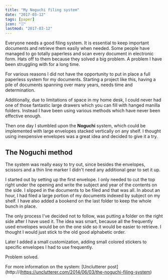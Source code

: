 ```yaml
---
title: "My Noguchi filing system"
date: "2017-03-12"
tags: [paper]
icon: "🗄️"
lastmod: "2017-03-12"
---
```


Everyone needs a good filing system. It is essential to keep important documents and retrieve them easily when needed. Some people have managed to go totally paperless and scan every document in electronic form. Hats off to them because they solved a big problem. A problem I have been struggling with for a long time.

For various reasons I did not have the opportunity to put in place a full paperless system for my documents. Starting a project like this, having a pile of documents spanning over many years, needs time and determination.

Additionally, due to limitations of space in my home desk, I could never had one of those fantastic large drawers which you can fill with hanged manilla folders. Instead I have been using various methods which have never been effective enough.

Then one day I stumbled upon the **Noguchi** system, which could be implemented with large envelopes stacked vertically on any shelf. I thought using inexpensive envelopes was a great idea and decided to give it a try.

## The Noguchi method

The system was really easy to try out, since besides the envelopes, scissors and a thin line marker I didn't need any additional gear to set it up.

I started out by setting up the first envelope. I only needed to cut the top right under the opening and write the subject and year of the contents on the side. I slipped in the documents to be filed and that was all. In about an hour, I had filed a large portion of my documents indexed by subject on my shelf. I have also added a bookend on the last folder to keep the whole bunch in place.

The only process I've decided not to follow, was putting a folder on the right side after I have used it. The idea was smart, because all the frequently used envelopes would be on the one side so it would be easier to retrieve. I thought I would just stick to the old good alphabetic order.

Later I added a small customization, adding small colored stickers to specific envelopes I had to use frequently.

Problem solved.

For more information on the system: [Unclutterer post](http://(https://unclutterer.com/2014/06/03/the-noguchi-filing-system)
